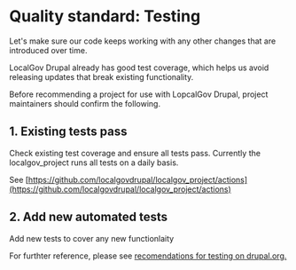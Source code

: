 # Quality standard: Testing

Let's make sure our code keeps working with any other changes that are
introduced over time.

LocalGov Drupal already has good test coverage, which helps us avoid releasing
updates that break existing functionality.

Before recommending a project for use with LopcalGov Drupal, project maintainers
should confirm the following.

## 1. Existing tests pass

Check existing test coverage and ensure all tests pass. Currently the
localgov_project runs all tests on a daily basis.

See [https://github.com/localgovdrupal/localgov_project/actions](https://github.com/localgovdrupal/localgov_project/actions)

## 2. Add new automated tests

Add new tests to cover any new functionlaity


For furthter reference, please see [recomendations for testing on drupal.org.](https://www.drupal.org/about/core/policies/core-change-policies/core-gates/testing)